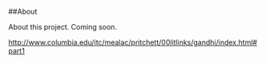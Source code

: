 ##About

About this project. Coming soon.

http://www.columbia.edu/itc/mealac/pritchett/00litlinks/gandhi/index.html#part1

